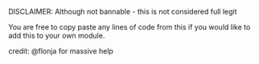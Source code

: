 DISCLAIMER: Although not bannable - this is not considered full legit

You are free to copy paste any lines of code from this if you would like to add this to your own module.

credit: @flonja for massive help
